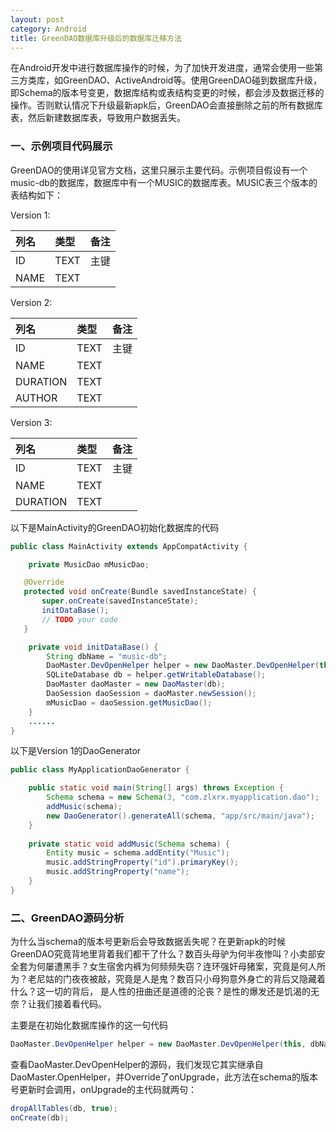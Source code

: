 ```yaml
---
layout: post
category: Android
title: GreenDAO数据库升级后的数据库迁移方法
---
```


在Android开发中进行数据库操作的时候，为了加快开发进度，通常会使用一些第三方类库，如GreenDAO、ActiveAndroid等。使用GreenDAO碰到数据库升级，即Schema的版本号变更，数据库结构或表结构变更的时候，都会涉及数据迁移的操作。否则默认情况下升级最新apk后，GreenDAO会直接删除之前的所有数据库表，然后新建数据库表，导致用户数据丢失。

<!-- more -->

### 一、示例项目代码展示

GreenDAO的使用详见官方文档，这里只展示主要代码。示例项目假设有一个music-db的数据库，数据库中有一个MUSIC的数据库表。MUSIC表三个版本的表结构如下：

Version 1:

| 列名    | 类型 | 备注  |
| :----- | :--- | :--- |
| ID     | TEXT | 主键  |
| NAME   | TEXT |      |

Version 2:

| 列名     | 类型  | 备注   |
| :------- | :--- | :---- |
| ID       | TEXT | 主键   |
| NAME     | TEXT |       |
| DURATION | TEXT |       |
| AUTHOR   | TEXT |       |

Version 3:

| 列名     | 类型  | 备注  |
| :------- | :--- | :--- |
| ID       | TEXT | 主键  |
| NAME     | TEXT |      |
| DURATION | TEXT |      |

以下是MainActivity的GreenDAO初始化数据库的代码

``` java
public class MainActivity extends AppCompatActivity {

    private MusicDao mMusicDao;

   @Override
   protected void onCreate(Bundle savedInstanceState) {
       super.onCreate(savedInstanceState);
       initDataBase();
       // TODO your code
   }

    private void initDataBase() {
        String dbName = "music-db";
        DaoMaster.DevOpenHelper helper = new DaoMaster.DevOpenHelper(this, dbName, null);
        SQLiteDatabase db = helper.getWritableDatabase();
        DaoMaster daoMaster = new DaoMaster(db);
        DaoSession daoSession = daoMaster.newSession();
        mMusicDao = daoSession.getMusicDao();
    }
    ......
}        
```

以下是Version 1的DaoGenerator
   
``` java
public class MyApplicationDaoGenerator {

    public static void main(String[] args) throws Exception {
        Schema schema = new Schema(3, "com.zlxrx.myapplication.dao");
        addMusic(schema);
        new DaoGenerator().generateAll(schema, "app/src/main/java");
    }
   
    private static void addMusic(Schema schema) {
        Entity music = schema.addEntity("Music");
        music.addStringProperty("id").primaryKey();
        music.addStringProperty("name");
    }
}
```

### 二、GreenDAO源码分析

为什么当schema的版本号更新后会导致数据丢失呢？在更新apk的时候GreenDAO究竟背地里背着我们都干了什么？数百头母驴为何半夜惨叫？小卖部安全套为何屡遭黑手？女生宿舍内裤为何频频失窃？连环强奸母猪案，究竟是何人所为？老尼姑的门夜夜被敲，究竟是人是鬼？数百只小母狗意外身亡的背后又隐藏着什么？这一切的背后， 是人性的扭曲还是道德的沦丧？是性的爆发还是饥渴的无奈？让我们接着看代码。

主要是在初始化数据库操作的这一句代码

``` java
DaoMaster.DevOpenHelper helper = new DaoMaster.DevOpenHelper(this, dbName, null);
```

查看DaoMaster.DevOpenHelper的源码，我们发现它其实继承自DaoMaster.OpenHelper，并Override了onUpgrade，此方法在schema的版本号更新时会调用，onUpgrade的主代码就两句：

``` java
dropAllTables(db, true);
onCreate(db);
```

